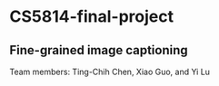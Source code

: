 # CS5814-final-project  
## Fine-grained image captioning  
Team members: Ting-Chih Chen, Xiao Guo, and Yi Lu 

